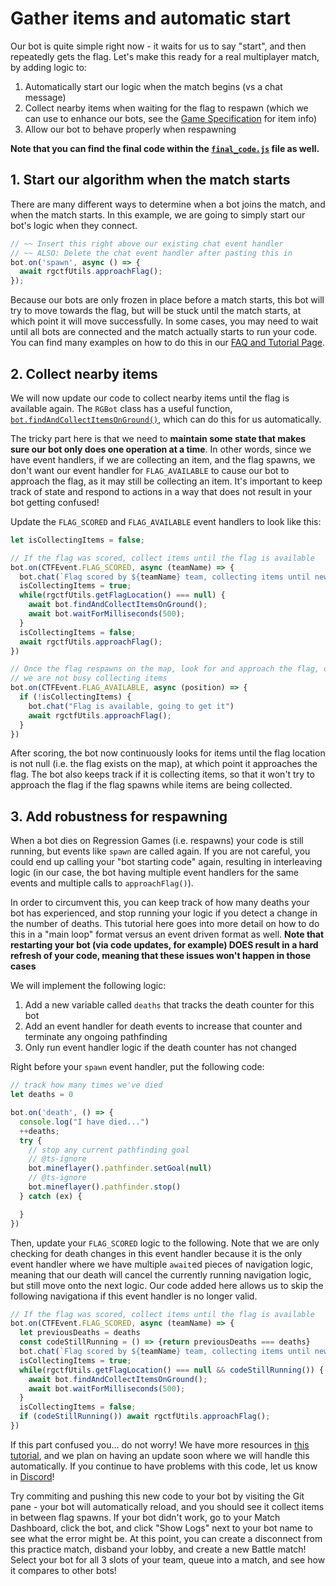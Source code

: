 # Gather items and automatic start

Our bot is quite simple right now - it waits for us to say "start", and then
repeatedly gets the flag. Let's make this ready for a real multiplayer match,
by adding logic to:

1. Automatically start our logic when the match begins (vs a chat message)
2. Collect nearby items when waiting for the flag to respawn (which we can use to enhance our bots, see the [Game Specification](https://regressiongg.notion.site/Capture-the-Flag-Game-Specification-bc72be0f38df427287ec428006d1d299) for item info)
3. Allow our bot to behave properly when respawning

**Note that you can find the final code within the [`final_code.js`](#final_code.js) file as well.**

## 1. Start our algorithm when the match starts

There are many different ways to determine when a bot joins the match, and when the match
starts. In this example, we are going to simply start our bot's logic when they connect.

```javascript
// ~~ Insert this right above our existing chat event handler
// ~~ ALSO: Delete the chat event handler after pasting this in
bot.on('spawn', async () => {
  await rgctfUtils.approachFlag();
});
```

Because our bots are only frozen in place before a match starts, this bot will try
to move towards the flag, but will be stuck until the match starts, at which point
it will move successfully. In some cases, you may need to wait until all bots are
connected and the match actually starts to run your code. You can find many examples
on how to do this in our [FAQ and Tutorial Page](https://www.notion.so/regressiongg/Waiting-for-the-Match-To-Start-ebcd15b4ba5943f3a3e2453d22070acc?pvs=4).

## 2. Collect nearby items

We will now update our code to collect nearby items until the flag is available again.
The `RGBot` class has a useful function, [`bot.findAndCollectItemsOnGround()`](https://staging.regression.gg/documentation/rg-bot#rgbotfindandcollectitemsongroundoptions--promisearrayitem),
which can do this for us automatically.

The tricky part here is that we need to **maintain some state that makes sure our bot
only does one operation at a time**. In other words, since we have event handlers, if
we are collecting an item, and the flag spawns, we don't want our event handler for
`FLAG_AVAILABLE` to cause our bot to approach the flag, as it may still be collecting
an item. It's important to keep track of state and respond to actions in a way that does
not result in your bot getting confused!

Update the `FLAG_SCORED` and `FLAG_AVAILABLE` event handlers to look like this:

```javascript
let isCollectingItems = false;

// If the flag was scored, collect items until the flag is available
bot.on(CTFEvent.FLAG_SCORED, async (teamName) => {
  bot.chat(`Flag scored by ${teamName} team, collecting items until new flag is here`)
  isCollectingItems = true;
  while(rgctfUtils.getFlagLocation() === null) {
    await bot.findAndCollectItemsOnGround();
    await bot.waitForMilliseconds(500);
  }
  isCollectingItems = false;
  await rgctfUtils.approachFlag();
})

// Once the flag respawns on the map, look for and approach the flag, only if
// we are not busy collecting items
bot.on(CTFEvent.FLAG_AVAILABLE, async (position) => {
  if (!isCollectingItems) {
    bot.chat("Flag is available, going to get it")
    await rgctfUtils.approachFlag();
  }
})
```

After scoring, the bot now continuously looks for items until the flag location 
is not null (i.e. the flag exists on the map), at which point it approaches the
flag. The bot also keeps track if it is collecting items, so that it won't try
to approach the flag if the flag spawns while items are being collected.

## 3. Add robustness for respawning

When a bot dies on Regression Games (i.e. respawns) your code is still
running, but events like `spawn` are called again. If you are not careful,
you could end up calling your "bot starting code" again, resulting in
interleaving logic (in our case, the bot having multiple event handlers
for the same events and multiple calls to `approachFlag()`).

In order to circumvent this, you can keep track of how many deaths your
bot has experienced, and stop running your logic if you detect a change
in the number of deaths. This tutorial here goes into more detail on how
to do this in a "main loop" format versus an event driven format as well.
**Note that restarting your bot (via code updates, for example) DOES result
in a hard refresh of your code, meaning that these issues won't happen in
those cases**

We will implement the following logic:

1. Add a new variable called `deaths` that tracks the death counter for this bot
2. Add an event handler for death events to increase that counter and terminate
   any ongoing pathfinding
3. Only run event handler logic if the death counter has not changed

Right before your `spawn` event handler, put the following code:

```javascript
// track how many times we've died
let deaths = 0

bot.on('death', () => {
  console.log("I have died...")
  ++deaths;
  try {
    // stop any current pathfinding goal
    // @ts-ignore
    bot.mineflayer().pathfinder.setGoal(null)
    // @ts-ignore
    bot.mineflayer().pathfinder.stop()
  } catch (ex) {

  }
})
```

Then, update your `FLAG_SCORED` logic to the following. Note that we are only
checking for death changes in this event handler because it is the only
event handler where we have multiple `await`ed pieces of navigation logic, meaning
that our death will cancel the currently running navigation logic, but still
move onto the next logic. Our code added here allows us to skip the following
navigationa if this event handler is no longer valid.

```javascript
// If the flag was scored, collect items until the flag is available
bot.on(CTFEvent.FLAG_SCORED, async (teamName) => {
  let previousDeaths = deaths
  const codeStillRunning = () => {return previousDeaths === deaths}
  bot.chat(`Flag scored by ${teamName} team, collecting items until new flag is here`)
  isCollectingItems = true;
  while(rgctfUtils.getFlagLocation() === null && codeStillRunning()) {
    await bot.findAndCollectItemsOnGround();
    await bot.waitForMilliseconds(500);
  }
  isCollectingItems = false;
  if (codeStillRunning()) await rgctfUtils.approachFlag();
})
```

If this part confused you... do not worry! We have more resources in 
[this tutorial](https://regressiongg.notion.site/5e63a2fab10e47b8b70a84662baee4e3?v=33f38277dc5147019cce48091abc6c02&p=9a22780f930a4c05a2e2605267d55a6b&pm=s), and we plan on having an update soon
where we will handle this automatically. If you continue to have problems with this
code, let us know in [Discord](https://discord.gg/925SYVse2H)!

Try commiting and pushing this new code to your bot by visiting the Git pane - your bot will automatically
reload, and you should see it collect items in between flag spawns. If your bot didn't work,
go to your Match Dashboard, click the bot, and click "Show Logs" next to your bot name to see what the
error might be. At this point,
you can create a disconnect from this practice match, disband your lobby, and
create a new Battle match! Select your bot for all 3 slots of your team, queue
into a match, and see how it compares to other bots!